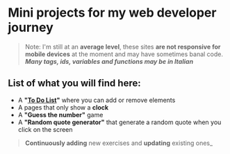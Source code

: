 # Mini projects for my web developer journey
>Note: I'm still at an **average level**, these sites **are not responsive for mobile devices** at the moment and may have sometimes banal code.
>_**Many tags, ids, variables and functions may be in Italian**_
## List of what you will find here:
- A **"[To Do List](/To_Do_List)"** where you can add or remove elements
- A pages that only show a **clock**
- A **"Guess the number"** game
- A **"Random quote generator"** that generate a random quote when you click on the screen
>**Continuously adding** new exercises and **updating** existing ones_

